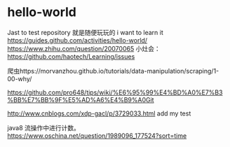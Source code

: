 # hello-world
Jast to test repository
就是随便玩玩的
i want to learn it
https://guides.github.com/activities/hello-world/
https://www.zhihu.com/question/20070065
小灶会：https://github.com/haotech/Learning/issues

爬虫https://morvanzhou.github.io/tutorials/data-manipulation/scraping/1-00-why/

https://github.com/pro648/tips/wiki/%E6%95%99%E4%BD%A0%E7%B3%BB%E7%BB%9F%E5%AD%A6%E4%B9%A0Git

http://www.cnblogs.com/xdp-gacl/p/3729033.html
add my test

java8 流操作中进行计数。
https://www.oschina.net/question/1989096_177524?sort=time
